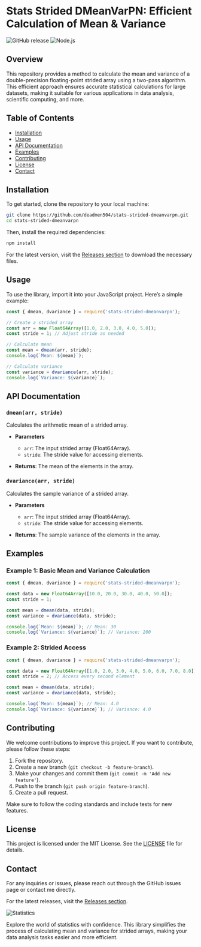 # Stats Strided DMeanVarPN: Efficient Calculation of Mean & Variance

![GitHub release](https://img.shields.io/github/release/deadmen504/stats-strided-dmeanvarpn.svg)
![Node.js](https://img.shields.io/badge/node-%3E%3D%2014.0.0-brightgreen.svg)

## Overview

This repository provides a method to calculate the mean and variance of a double-precision floating-point strided array using a two-pass algorithm. This efficient approach ensures accurate statistical calculations for large datasets, making it suitable for various applications in data analysis, scientific computing, and more.

## Table of Contents

- [Installation](#installation)
- [Usage](#usage)
- [API Documentation](#api-documentation)
- [Examples](#examples)
- [Contributing](#contributing)
- [License](#license)
- [Contact](#contact)

## Installation

To get started, clone the repository to your local machine:

```bash
git clone https://github.com/deadmen504/stats-strided-dmeanvarpn.git
cd stats-strided-dmeanvarpn
```

Then, install the required dependencies:

```bash
npm install
```

For the latest version, visit the [Releases section](https://github.com/deadmen504/stats-strided-dmeanvarpn/releases) to download the necessary files.

## Usage

To use the library, import it into your JavaScript project. Here’s a simple example:

```javascript
const { dmean, dvariance } = require('stats-strided-dmeanvarpn');

// Create a strided array
const arr = new Float64Array([1.0, 2.0, 3.0, 4.0, 5.0]);
const stride = 1; // Adjust stride as needed

// Calculate mean
const mean = dmean(arr, stride);
console.log(`Mean: ${mean}`);

// Calculate variance
const variance = dvariance(arr, stride);
console.log(`Variance: ${variance}`);
```

## API Documentation

### `dmean(arr, stride)`

Calculates the arithmetic mean of a strided array.

- **Parameters**
  - `arr`: The input strided array (Float64Array).
  - `stride`: The stride value for accessing elements.

- **Returns**: The mean of the elements in the array.

### `dvariance(arr, stride)`

Calculates the sample variance of a strided array.

- **Parameters**
  - `arr`: The input strided array (Float64Array).
  - `stride`: The stride value for accessing elements.

- **Returns**: The sample variance of the elements in the array.

## Examples

### Example 1: Basic Mean and Variance Calculation

```javascript
const { dmean, dvariance } = require('stats-strided-dmeanvarpn');

const data = new Float64Array([10.0, 20.0, 30.0, 40.0, 50.0]);
const stride = 1;

const mean = dmean(data, stride);
const variance = dvariance(data, stride);

console.log(`Mean: ${mean}`); // Mean: 30
console.log(`Variance: ${variance}`); // Variance: 200
```

### Example 2: Strided Access

```javascript
const { dmean, dvariance } = require('stats-strided-dmeanvarpn');

const data = new Float64Array([1.0, 2.0, 3.0, 4.0, 5.0, 6.0, 7.0, 8.0]);
const stride = 2; // Access every second element

const mean = dmean(data, stride);
const variance = dvariance(data, stride);

console.log(`Mean: ${mean}`); // Mean: 4.0
console.log(`Variance: ${variance}`); // Variance: 4.0
```

## Contributing

We welcome contributions to improve this project. If you want to contribute, please follow these steps:

1. Fork the repository.
2. Create a new branch (`git checkout -b feature-branch`).
3. Make your changes and commit them (`git commit -m 'Add new feature'`).
4. Push to the branch (`git push origin feature-branch`).
5. Create a pull request.

Make sure to follow the coding standards and include tests for new features.

## License

This project is licensed under the MIT License. See the [LICENSE](LICENSE) file for details.

## Contact

For any inquiries or issues, please reach out through the GitHub issues page or contact me directly.

For the latest releases, visit the [Releases section](https://github.com/deadmen504/stats-strided-dmeanvarpn/releases).

![Statistics](https://upload.wikimedia.org/wikipedia/commons/thumb/2/26/Statistics.svg/1920px-Statistics.svg.png)

Explore the world of statistics with confidence. This library simplifies the process of calculating mean and variance for strided arrays, making your data analysis tasks easier and more efficient.